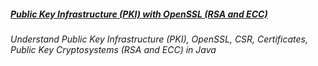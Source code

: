 
##### [Public Key Infrastructure (PKI) with OpenSSL (RSA and ECC)](https://www.udemy.com/course/public-key-infrastructure-pki-with-openssl-rsa-and-ecc/)

*Understand Public Key Infrastructure (PKI), OpenSSL, CSR, Certificates, Public Key Cryptosystems (RSA and ECC) in Java*


